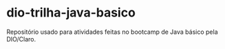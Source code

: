 # dio-trilha-java-basico
Repositório usado para atividades feitas no bootcamp de Java básico pela DIO/Claro.
